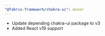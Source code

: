 ```yaml
---
"@fabrix-framework/chakra-ui": minor
---
```


* Update depending chakra-ui package to v3
* Added React v19 support

